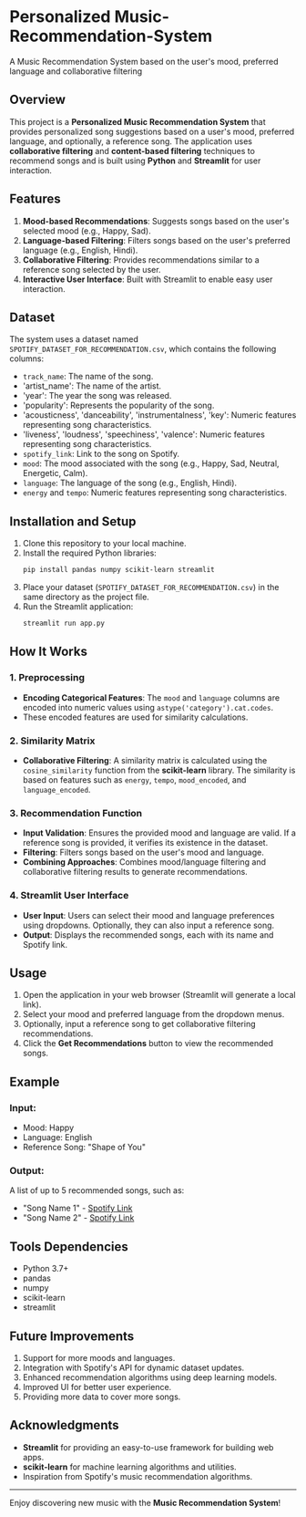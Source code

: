 # Personalized Music-Recommendation-System
A Music Recommendation System based on the user's mood, preferred language and collaborative filtering

## Overview
This project is a **Personalized Music Recommendation System** that provides personalized song suggestions based on a user's mood, preferred language, and optionally, a reference song. The application uses **collaborative filtering** and **content-based filtering** techniques to recommend songs and is built using **Python** and **Streamlit** for user interaction.

## Features
1. **Mood-based Recommendations**: Suggests songs based on the user's selected mood (e.g., Happy, Sad).
2. **Language-based Filtering**: Filters songs based on the user's preferred language (e.g., English, Hindi).
3. **Collaborative Filtering**: Provides recommendations similar to a reference song selected by the user.
4. **Interactive User Interface**: Built with Streamlit to enable easy user interaction.

## Dataset
The system uses a dataset named `SPOTIFY_DATASET_FOR_RECOMMENDATION.csv`, which contains the following columns:
- `track_name`: The name of the song.
- 'artist_name': The name of the artist.
- 'year': The year the song was released.
- 'popularity': Represents the popularity of the song.
- 'acousticness', 'danceability', 'instrumentalness', 'key': Numeric features representing song characteristics.
- 'liveness', 'loudness', 'speechiness', 'valence': Numeric features representing song characteristics.
- `spotify_link`: Link to the song on Spotify.
- `mood`: The mood associated with the song (e.g., Happy, Sad, Neutral, Energetic, Calm).
- `language`: The language of the song (e.g., English, Hindi).
- `energy` and `tempo`: Numeric features representing song characteristics.

## Installation and Setup
1. Clone this repository to your local machine.
2. Install the required Python libraries:
   ```bash
   pip install pandas numpy scikit-learn streamlit
   ```
3. Place your dataset (`SPOTIFY_DATASET_FOR_RECOMMENDATION.csv`) in the same directory as the project file.
4. Run the Streamlit application:
   ```bash
   streamlit run app.py
   ```

## How It Works
### 1. Preprocessing
- **Encoding Categorical Features**: The `mood` and `language` columns are encoded into numeric values using `astype('category').cat.codes`.
- These encoded features are used for similarity calculations.

### 2. Similarity Matrix
- **Collaborative Filtering**: A similarity matrix is calculated using the `cosine_similarity` function from the **scikit-learn** library. The similarity is based on features such as `energy`, `tempo`, `mood_encoded`, and `language_encoded`.

### 3. Recommendation Function
- **Input Validation**: Ensures the provided mood and language are valid. If a reference song is provided, it verifies its existence in the dataset.
- **Filtering**: Filters songs based on the user's mood and language.
- **Combining Approaches**: Combines mood/language filtering and collaborative filtering results to generate recommendations.

### 4. Streamlit User Interface
- **User Input**: Users can select their mood and language preferences using dropdowns. Optionally, they can also input a reference song.
- **Output**: Displays the recommended songs, each with its name and Spotify link.

## Usage
1. Open the application in your web browser (Streamlit will generate a local link).
2. Select your mood and preferred language from the dropdown menus.
3. Optionally, input a reference song to get collaborative filtering recommendations.
4. Click the **Get Recommendations** button to view the recommended songs.

## Example
### Input:
- Mood: Happy
- Language: English
- Reference Song: "Shape of You"

### Output:
A list of up to 5 recommended songs, such as:
- "Song Name 1" - [Spotify Link](https://spotify.com)
- "Song Name 2" - [Spotify Link](https://spotify.com)

## Tools Dependencies
- Python 3.7+
- pandas
- numpy
- scikit-learn
- streamlit

## Future Improvements
1. Support for more moods and languages.
2. Integration with Spotify's API for dynamic dataset updates.
3. Enhanced recommendation algorithms using deep learning models.
4. Improved UI for better user experience.
5. Providing more data to cover more songs.

## Acknowledgments
- **Streamlit** for providing an easy-to-use framework for building web apps.
- **scikit-learn** for machine learning algorithms and utilities.
- Inspiration from Spotify's music recommendation algorithms.

---
Enjoy discovering new music with the **Music Recommendation System**!

